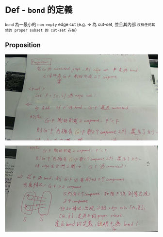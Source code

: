# Def - `bond` 的定義

`bond` 為一最小的 `non-empty` edge cut
(e.g. => 為 cut-set, 並且其內部 `沒有任何其他的 proper subset 的 cut-set 存在`)

## Proposition

![](./res/ch4/ch4-bond-1.jpg)

![](./res/ch4/ch4-bond-2.jpg)